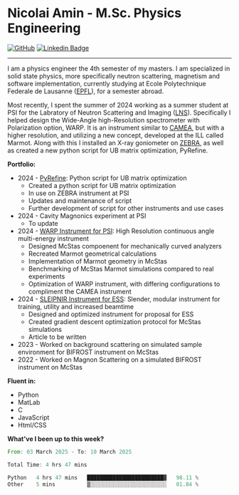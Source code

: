 # Nicolai Amin - M.Sc. Physics Engineering

[![GitHub](https://img.shields.io/badge/-GitHub-181717?style=flat-square&logo=github&logoColor=white)](https://github.com/nicolai3008) [![Linkedin Badge](https://img.shields.io/badge/-LinkedIn-0e76a8?style=flat-square&logo=Linkedin&logoColor=white)](https://www.linkedin.com/in/nicolai-amin-5156b9230/)

---

I am a physics engineer the 4th semester of my masters. I am specialized in solid state physics, more specifically neutron scattering, magnetism and software implementation, currently studying at Ecole Polytechnique Federale de Lausanne ([EPFL](https://www.epfl.ch/en/)), for a semester abroad.

Most recently, I spent the summer of 2024 working as a summer student at PSI for the Labratory of Neutron Scattering and Imaging ([LNS](https://www.psi.ch/en/lns)). Specifically I helped design the Wide-Angle high-Resolution spectrometer with Polarization option, WARP. It is an instrument similar to [CAMEA](https://www.psi.ch/en/sinq/camea), but with a higher resolution, and utilizing a new concept, developed at the ILL called Marmot. Along with this I installed an X-ray goniometer on [ZEBRA](https://www.psi.ch/en/sinq/zebra), as well as created a new python script for UB matrix optimization, PyRefine.

**Portfolio:**

- 2024 - [PyRefine](https://github.com/nicolai3008/ZEBRA): Python script for UB matrix optimization
  - Created a python script for UB matrix optimization
  - In use on ZEBRA instrument at PSI
  - Updates and maintenance of script
  - Further development of script for other instruments and use cases
- 2024 - Cavity Magnonics experiment at PSI
  - To update
- 2024 - [WARP Instrument for PSI](https://github.com/nicolai3008/WARP): High Resolution continuous angle multi-energy instrument
  - Designed McStas compoenent for mechanically curved analyzers
  - Recreated Marmot geometrical calculations
  - Implementation of Marmot geometry in McStas
  - Benchmarking of McStas Marmot simulations compared to real experiments
  - Optimization of WARP instrument, with differing configurations to compliment the CAMEA instrument
- 2024 - [SLEIPNIR Instrument for ESS](https://github.com/nicolai3008/SLEIPNIR): Slender, modular instrument for training, utility and increased beamtime
  - Designed and optimized instrument for proposal for ESS
  - Created gradient descent optimization protocol for McStas simulations
  - Article to be written
- 2023 - Worked on background scattering on simulated sample environment for BIFROST instrument on McStas
- 2022 - Worked on Magnon Scattering on a simulated BIFROST instrument on McStas

**Fluent in:**

- Python
- MatLab
- C
- JavaScript
- Html/CSS

**What've I been up to this week?**

<!--START_SECTION:waka-->

```rust
From: 03 March 2025 - To: 10 March 2025

Total Time: 4 hrs 47 mins

Python   4 hrs 47 mins   ████████████████████████▓   98.11 %
Other    5 mins          ▒░░░░░░░░░░░░░░░░░░░░░░░░   01.84 %
```

<!--END_SECTION:waka-->
